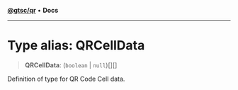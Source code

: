 [**@gtsc/qr**](../README.md) • **Docs**

***

# Type alias: QRCellData

> **QRCellData**: (`boolean` \| `null`)[][]

Definition of type for QR Code Cell data.

